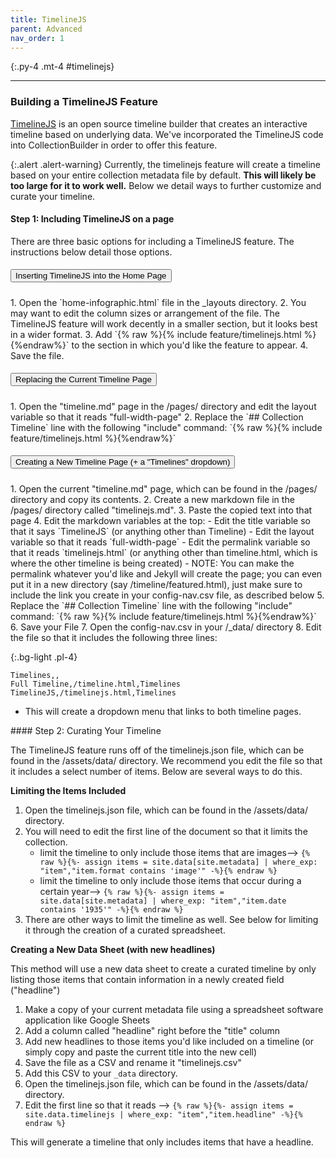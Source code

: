 ```yaml
---
title: TimelineJS
parent: Advanced
nav_order: 1
---
```

{:.py-4 .mt-4 #timelinejs}
***

### Building a TimelineJS Feature

[TimelineJS](http://timeline.knightlab.com/) is an open source timeline builder that creates an interactive timeline based on underlying data. We've incorporated the TimelineJS code into CollectionBuilder in order to offer this feature. 

{:.alert .alert-warning}
Currently, the timelinejs feature will create a timeline based on your entire collection metadata file by default. **This will likely be too large for it to work well.** Below we detail ways to further customize and curate your timeline. 

#### Step 1: Including TimelineJS on a page

There are three basic options for including a TimelineJS feature. The instructions below detail those options. 


<div id="accordion" class="mb-4">
<div class="card">
<div class="card-header" id="headingOne">
<h5 class="mb-0">
<button class="btn btn-link text-dark" data-toggle="collapse" data-target="#collapseOne" aria-expanded="true" aria-controls="collapseOne">
Inserting TimelineJS into the Home Page
</button>
</h5>
</div>
<div id="collapseOne" class="collapse" aria-labelledby="headingOne" data-parent="#accordion">
<div class="card-body" markdown="1">
1. Open the `home-infographic.html` file in the _layouts directory. 
2. You may want to edit the column sizes or arrangement of the file. The TimelineJS feature will work decently in a smaller section, but it looks best in a wider format. 
3. Add `{% raw %}{% include feature/timelinejs.html %}{%endraw%}` to the section in which you'd like the feature to appear. 
4. Save the file. 
</div>
</div>
</div>
<div class="card">
<div class="card-header" id="headingTwo">
<h5 class="mb-0">
<button class="btn btn-link collapsed text-dark" data-toggle="collapse" data-target="#collapseTwo" aria-expanded="false" aria-controls="collapseTwo">
Replacing the Current Timeline Page
</button>
</h5>
</div>
<div id="collapseTwo" class="collapse" aria-labelledby="headingTwo" data-parent="#accordion">
<div class="card-body" markdown="1">
1. Open the "timeline.md" page in the /pages/ directory and edit the layout variable so that it reads "full-width-page"
2. Replace the `## Collection Timeline` line with the following "include" command: `{% raw %}{% include feature/timelinejs.html %}{%endraw%}`
</div>
</div>
<div class="card">
<div class="card-header" id="headingTwo">
<h5 class="mb-0">
<button class="btn btn-link collapsed text-dark" data-toggle="collapse" data-target="#collapseThree" aria-expanded="false" aria-controls="collapseThree">
Creating a New Timeline Page (+ a "Timelines" dropdown)
</button>
</h5>
</div>
<div id="collapseThree" class="collapse" aria-labelledby="headingThree" data-parent="#accordion">
<div class="card-body" markdown="1">
1. Open the current "timeline.md" page, which can be found in the /pages/ directory and copy its contents. 
2. Create a new markdown file in the /pages/ directory called "timelinejs.md".
3. Paste the copied text into that page
4. Edit the markdown variables at the top: 
    - Edit the title variable so that it says `TimelineJS` (or anything other than Timeline) 
    - Edit the layout variable so that it reads `full-width-page`
    - Edit the permalink variable so that it reads `timelinejs.html` (or anything other than timeline.html, which is where the other timeline is being created)
        - NOTE: You can make the permalink whatever you'd like and Jekyll will create the page; you can even put it in a new directory (say /timeline/featured.html), just make sure to include the link you create in your config-nav.csv file, as described below
5. Replace the `## Collection Timeline` line with the following "include" command: `{% raw %}{% include feature/timelinejs.html %}{%endraw%}`
6. Save your File
7. Open the config-nav.csv in your /_data/ directory
8. Edit the file so that it includes the following three lines: 

{:.bg-light .pl-4}
```
Timelines,,
Full Timeline,/timeline.html,Timelines
TimelineJS,/timelinejs.html,Timelines
```
- This will create a dropdown menu that links to both timeline pages. 
</div>
</div>
</div>
</div>
<div class="mt-4" markdown="1">
#### Step 2: Curating Your Timeline 

The TimelineJS feature runs off of the timelinejs.json file, which can be found in the /assets/data/ directory. We recommend you edit the file so that it includes a select number of items. Below are several ways to do this. 

**Limiting the Items Included**

1. Open the timelinejs.json file, which can be found in the /assets/data/ directory.
2. You will need to edit the first line of the document so that it limits the collection.
    - limit the timeline to only include those items that are images--> `{% raw %}{%- assign items = site.data[site.metadata] | where_exp: "item","item.format contains 'image'" -%}{% endraw %}`
    - limit the timeline to only include those items that occur during a certain year--> `{% raw %}{%- assign items = site.data[site.metadata] | where_exp: "item","item.date contains '1935'" -%}{% endraw %}` 
3. There are other ways to limit the timeline as well. See below for limiting it through the creation of a curated spreadsheet.

**Creating a New Data Sheet (with new headlines)**

This method will use a new data sheet to create a curated timeline by only listing those items that contain information in a newly created field ("headline")

1. Make a copy of your current metadata file using a spreadsheet software application like Google Sheets
2. Add a column called "headline" right before the "title" column
3. Add new headlines to those items you'd like included on a timeline (or simply copy and paste the current title into the new cell)
4. Save the file as a CSV and rename it "timelinejs.csv" 
5. Add this CSV to your `_data` directory.
6. Open the timelinejs.json file, which can be found in the /assets/data/ directory.
7. Edit the first line so that it reads --> `{% raw %}{%- assign items = site.data.timelinejs | where_exp: "item","item.headline" -%}{% endraw %}`

This will generate a timeline that only includes items that have a headline. 
</div>
